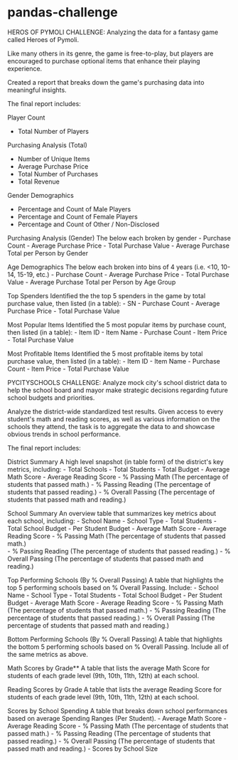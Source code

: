 # pandas-challenge

HEROS OF PYMOLI CHALLENGE: 
Analyzing the data for a fantasy game called Heroes of Pymoli.

Like many others in its genre, the game is free-to-play, but players are encouraged to purchase optional items that enhance their playing experience. 

Created a report that breaks down the game's purchasing data into meaningful insights.

The final report includes:

Player Count
  - Total Number of Players
  
Purchasing Analysis (Total)
  - Number of Unique Items
  - Average Purchase Price
  - Total Number of Purchases
  - Total Revenue
  
Gender Demographics
  - Percentage and Count of Male Players
  - Percentage and Count of Female Players
  - Percentage and Count of Other / Non-Disclosed
  
Purchasing Analysis (Gender)
  The below each broken by gender
    - Purchase Count
    - Average Purchase Price
    - Total Purchase Value
    - Average Purchase Total per Person by Gender
    
Age Demographics
  The below each broken into bins of 4 years (i.e. <10, 10-14, 15-19, etc.)
    - Purchase Count
    - Average Purchase Price
    - Total Purchase Value
    - Average Purchase Total per Person by Age Group
    
Top Spenders
  Identified the the top 5 spenders in the game by total purchase value, then listed (in a table):
    - SN
    - Purchase Count
    - Average Purchase Price
    - Total Purchase Value

Most Popular Items
  Identified the 5 most popular items by purchase count, then listed (in a table):
    - Item ID
    - Item Name
    - Purchase Count
    - Item Price
    - Total Purchase Value

Most Profitable Items
  Identified the 5 most profitable items by total purchase value, then listed (in a table):
    - Item ID
    - Item Name
    - Purchase Count
    - Item Price
    - Total Purchase Value

PYCITYSCHOOLS CHALLENGE: 
Analyze mock city's school district data to help the school board and mayor make strategic decisions regarding future school budgets and priorities.

Analyze the district-wide standardized test results. Given access to every student's math and reading scores, as well as various information on the schools they attend, the task is to aggregate the data to and showcase obvious trends in school performance.

The final report includes:

District Summary
  A high level snapshot (in table form) of the district's key metrics, including:
    - Total Schools
    - Total Students
    - Total Budget
    - Average Math Score
    - Average Reading Score
    - % Passing Math (The percentage of students that passed math.)
    - % Passing Reading (The percentage of students that passed reading.)
    - % Overall Passing (The percentage of students that passed math and reading.)
    
School Summary
  An overview table that summarizes key metrics about each school, including:
    - School Name
    - School Type
    - Total Students
    - Total School Budget
    - Per Student Budget
    - Average Math Score
    - Average Reading Score
    - % Passing Math (The percentage of students that passed math.)   
    - % Passing Reading (The percentage of students that passed reading.)
    - % Overall Passing (The percentage of students that passed math and reading.)
    
Top Performing Schools (By % Overall Passing)
  A table that highlights the top 5 performing schools based on % Overall Passing. Include:
    - School Name
    - School Type
    - Total Students
    - Total School Budget
    - Per Student Budget
    - Average Math Score
    - Average Reading Score
    - % Passing Math (The percentage of students that passed math.)
    - % Passing Reading (The percentage of students that passed reading.)
    - % Overall Passing (The percentage of students that passed math and reading.)
    
Bottom Performing Schools (By % Overall Passing)
  A table that highlights the bottom 5 performing schools based on % Overall Passing. Include all of the same metrics as above.
  
Math Scores by Grade**
  A table that lists the average Math Score for students of each grade level (9th, 10th, 11th, 12th) at each school.
  
Reading Scores by Grade
  A table that lists the average Reading Score for students of each grade level (9th, 10th, 11th, 12th) at each school.

Scores by School Spending
  A table that breaks down school performances based on average Spending Ranges (Per Student). 
    - Average Math Score
    - Average Reading Score
    - % Passing Math (The percentage of students that passed math.)
    - % Passing Reading (The percentage of students that passed reading.)
    - % Overall Passing (The percentage of students that passed math and reading.)
    - Scores by School Size
